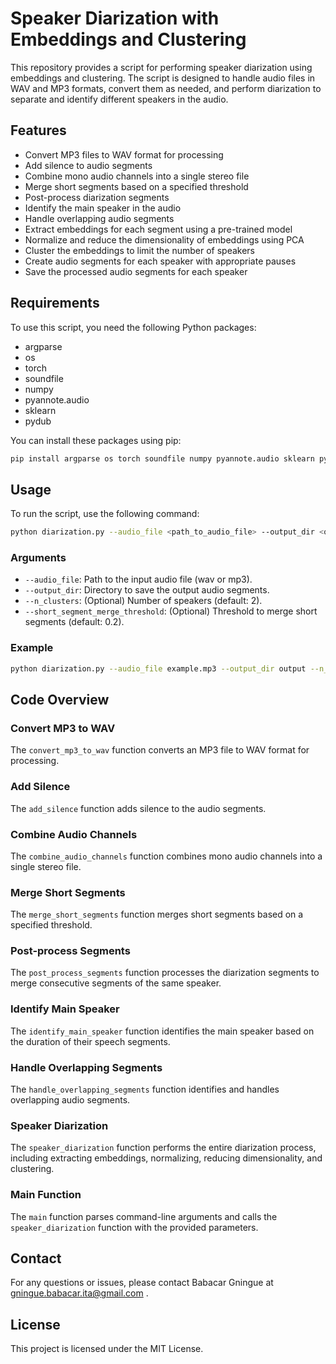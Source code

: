 # Speaker Diarization with Embeddings and Clustering

This repository provides a script for performing speaker diarization using embeddings and clustering. The script is designed to handle audio files in WAV and MP3 formats, convert them as needed, and perform diarization to separate and identify different speakers in the audio.

## Features

- Convert MP3 files to WAV format for processing
- Add silence to audio segments
- Combine mono audio channels into a single stereo file
- Merge short segments based on a specified threshold
- Post-process diarization segments
- Identify the main speaker in the audio
- Handle overlapping audio segments
- Extract embeddings for each segment using a pre-trained model
- Normalize and reduce the dimensionality of embeddings using PCA
- Cluster the embeddings to limit the number of speakers
- Create audio segments for each speaker with appropriate pauses
- Save the processed audio segments for each speaker

## Requirements

To use this script, you need the following Python packages:

- argparse
- os
- torch
- soundfile
- numpy
- pyannote.audio
- sklearn
- pydub

You can install these packages using pip:

```sh
pip install argparse os torch soundfile numpy pyannote.audio sklearn pydub
```

## Usage

To run the script, use the following command:

```sh
python diarization.py --audio_file <path_to_audio_file> --output_dir <output_directory> [--n_clusters <number_of_clusters>] [--short_segment_merge_threshold <threshold>]
```

### Arguments

- `--audio_file`: Path to the input audio file (wav or mp3).
- `--output_dir`: Directory to save the output audio segments.
- `--n_clusters`: (Optional) Number of speakers (default: 2).
- `--short_segment_merge_threshold`: (Optional) Threshold to merge short segments (default: 0.2).

### Example

```sh
python diarization.py --audio_file example.mp3 --output_dir output --n_clusters 2 --short_segment_merge_threshold 0.2
```

## Code Overview

### Convert MP3 to WAV

The `convert_mp3_to_wav` function converts an MP3 file to WAV format for processing.

### Add Silence

The `add_silence` function adds silence to the audio segments.

### Combine Audio Channels

The `combine_audio_channels` function combines mono audio channels into a single stereo file.

### Merge Short Segments

The `merge_short_segments` function merges short segments based on a specified threshold.

### Post-process Segments

The `post_process_segments` function processes the diarization segments to merge consecutive segments of the same speaker.

### Identify Main Speaker

The `identify_main_speaker` function identifies the main speaker based on the duration of their speech segments.

### Handle Overlapping Segments

The `handle_overlapping_segments` function identifies and handles overlapping audio segments.

### Speaker Diarization

The `speaker_diarization` function performs the entire diarization process, including extracting embeddings, normalizing, reducing dimensionality, and clustering.

### Main Function

The `main` function parses command-line arguments and calls the `speaker_diarization` function with the provided parameters.

## Contact

For any questions or issues, please contact Babacar Gningue at gningue.babacar.ita@gmail.com .

## License

This project is licensed under the MIT License.
